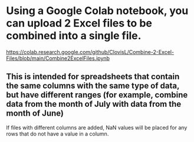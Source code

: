 # Using a Google Colab notebook, you can upload 2 Excel files to be combined into a single file.
https://colab.research.google.com/github/ClovisL/Combine-2-Excel-Files/blob/main/Combine2ExcelFiles.ipynb

## This is intended for spreadsheets that contain the same columns with the same type of data, but have different ranges (for example, combine data from the month of July with data from the month of June)
If files with different columns are added, NaN values will be placed for any rows that do not have a value in a column.
